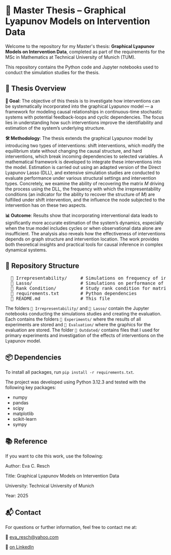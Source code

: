 # 📘 Master Thesis – Graphical Lyapunov Models on Intervention Data

Welcome to the repository for my Master's thesis: **Graphical Lyapunov Models on Intervention Data**, completed as part of the requirements for the MSc in Mathematics at Technical University of Munich (TUM).

This repository contains the Python code and Jupyter notebooks used to conduct the simulation studies for the thesis.

## 🧠 Thesis Overview

**🧭 Goal**: The objective of this thesis is to investigate how interventions can be systematically incorporated into the graphical Lyapunov model — a framework for modeling causal relationships in continuous-time stochastic systems with potential feedback-loops and cyclic dependencies. 
The focus lies in understanding how such interventions improve the identifiability and estimation of the system’s underlying structure.

**🛠️ Methodology**: The thesis extends the graphical Lyapunov model by introducing two types of interventions: shift interventions, which modify the equilibrium state without changing the causal structure, and hard interventions, which break incoming dependencies to selected variables. 
A mathematical framework is developed to integrate these interventions into the model. 
Estimation is carried out using an adapted version of the Direct Lyapunov Lasso (DLL), and extensive simulation studies are conducted to evaluate performance under various structural settings and intervention types.
Concretely, we examine the ability of recovering the matrix $M$ driving the process using the DLL, the frequency with which the irrepresentability conditions (an indicator for the ability to recover the structure of $M$) are fulfilled under shift intervention, and the influence the node subjected to the intervention has on these two aspects.

**📊 Outcome**: Results show that incorporating interventional data leads to significantly more accurate estimation of the system’s dynamics, especially when the true model includes cycles or when observational data alone are insufficient. 
The analysis also reveals how the effectiveness of interventions depends on graph structure and intervention location. 
The work provides both theoretical insights and practical tools for causal inference in complex dynamical systems.

## 📂 Repository Structure

<pre>
  📁 Irrepresentability/     # Simulations on frequency of irrepresentability conditions being fulfilled
  📁 Lasso/                  # Simulations on performance of the Lasso with and without interventions
  📁 Rank Condition/         # Study rank condition for matrix A_+ in shift intervention
  📄 requirements.txt        # Python dependencies
  📄 README.md               # This file 
</pre>

The folders ```📁 Irrepresentability/``` and ```📁 Lasso/``` contain the Jupyter notebooks conducting the simulations studies and creating the evaluation.
Each contains the folders ```📁 Experiments/``` where the results of all experiments are stored and ```📁 Evaluation/``` where the graphics for the evaluation are stored.
The folder ```📁 Outdated/``` contains files that I used for primary experiments and investigation of the effects of interventions on the Lyapunov model.

## 📦 Dependencies

To install all packages, run ```pip install -r requirements.txt```.

The project was developed using Python 3.12.3 and tested with the following key packages:

- numpy
- pandas
- scipy
- matplotlib
- scikit-learn
- sympy

## 📚 Reference

If you want to cite this work, use the following:

Author: Eva C. Resch

Title: Graphical Lyapunov Models on Intervention Data

University: Technical University of Munich

Year: 2025

## 📬 Contact

For questions or further information, feel free to contact me at:

📧 eva_resch@yahoo.com

🔗 [on LinkedIn](https://www.linkedin.com/in/eva-resch-43a0ab161/overlay/about-this-profile/?lipi=urn%3Ali%3Apage%3Ad_flagship3_profile_view_base%3BiXggH8IMTqyBwmn9VYfHuQ%3D%3D)
